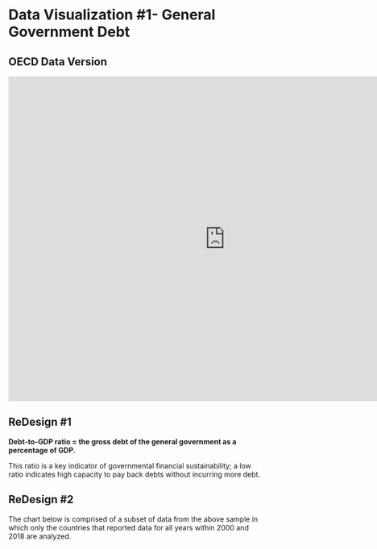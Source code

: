 # Data Visualization #1- General Government Debt
## OECD Data Version
<iframe src="https://data.oecd.org/chart/69sf" width="860" height="645" style="border: 0" mozallowfullscreen="true" webkitallowfullscreen="true" allowfullscreen="true"><a href="https://data.oecd.org/chart/69sf" target="_blank">OECD Chart: General government debt, Total, % of GDP, Annual, 2017</a></iframe>

## ReDesign #1
**Debt-to-GDP ratio = the gross debt of the general government as a percentage of GDP.** 

This ratio is a key indicator of governmental financial sustainability; a low ratio indicates high capacity to pay back debts without incurring more debt.
<div class="flourish-embed flourish-chart" data-src="visualisation/4252865"><script src="https://public.flourish.studio/resources/embed.js"></script></div>

## ReDesign #2

The chart below is comprised of a subset of data from the above sample in which only the countries that reported data for all years within 2000 and 2018 are analyzed.
<div class="flourish-embed flourish-scatter" data-src="visualisation/4253468"><script src="https://public.flourish.studio/resources/embed.js"></script></div>
